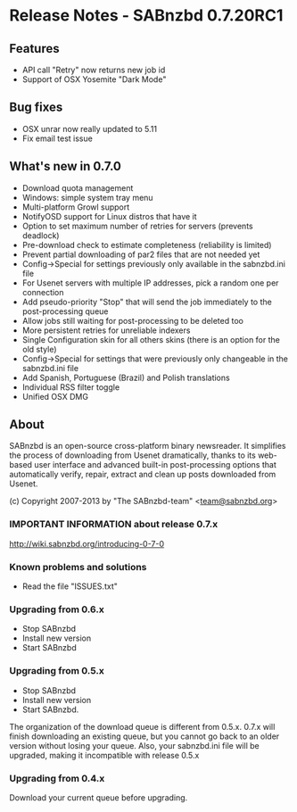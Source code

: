 Release Notes  -  SABnzbd 0.7.20RC1
===================================

## Features

- API call "Retry" now returns new job id
- Support of OSX Yosemite "Dark Mode"

## Bug fixes
- OSX unrar now really updated to 5.11
- Fix email test issue


## What's new in 0.7.0

- Download quota management
- Windows: simple system tray menu
- Multi-platform Growl support
- NotifyOSD support for Linux distros that have it
- Option to set maximum number of retries for servers (prevents deadlock)
- Pre-download check to estimate completeness (reliability is limited)
- Prevent partial downloading of par2 files that are not needed yet
- Config->Special for settings previously only available in the sabnzbd.ini file
- For Usenet servers with multiple IP addresses, pick a random one per connection
- Add pseudo-priority "Stop" that will send the job immediately to the post-processing queue
- Allow jobs still  waiting for post-processing to be deleted too
- More persistent retries for unreliable indexers
- Single Configuration skin for all others skins (there is an option for the old style)
- Config->Special for settings that were previously only changeable in the sabnzbd.ini file
- Add Spanish, Portuguese (Brazil) and Polish translations
- Individual RSS filter toggle
- Unified OSX DMG


## About
  SABnzbd is an open-source cross-platform binary newsreader.
  It simplifies the process of downloading from Usenet dramatically,
  thanks to its web-based user interface and advanced
  built-in post-processing options that automatically verify, repair,
  extract and clean up posts downloaded from Usenet.

  (c) Copyright 2007-2013 by "The SABnzbd-team" \<team@sabnzbd.org\>


### IMPORTANT INFORMATION about release 0.7.x
<http://wiki.sabnzbd.org/introducing-0-7-0>

### Known problems and solutions
- Read the file "ISSUES.txt"

### Upgrading from 0.6.x
- Stop SABnzbd
- Install new version
- Start SABnzbd

### Upgrading from 0.5.x
- Stop SABnzbd
- Install new version
- Start SABnzbd.

The organization of the download queue is different from 0.5.x.
0.7.x will finish downloading an existing queue, but you
cannot go back to an older version without losing your queue.
Also, your sabnzbd.ini file will be upgraded, making it
incompatible with release 0.5.x

### Upgrading from 0.4.x
Download your current queue before upgrading.
